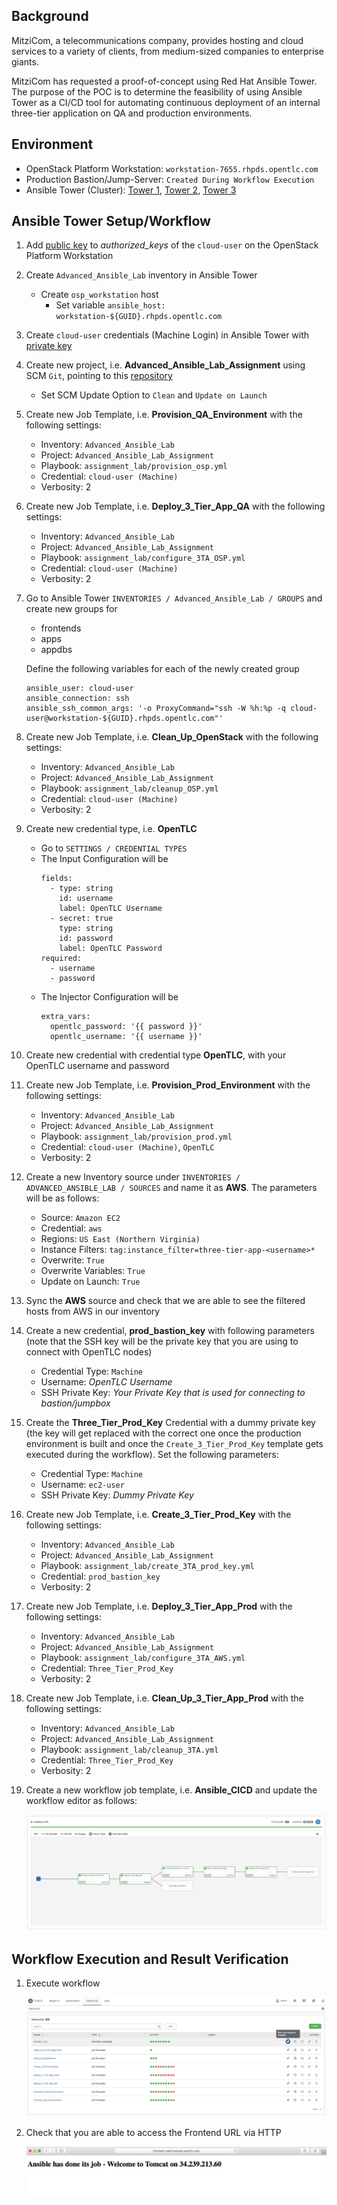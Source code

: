 ## Background ##

MitziCom, a telecommunications company, provides hosting and cloud services to a variety of clients, from medium-sized companies to enterprise giants.

MitziCom has requested a proof-of-concept using Red Hat Ansible Tower. The purpose of the POC is to determine the feasibility of using Ansible Tower as a CI/CD tool for automating continuous deployment of an internal three-tier application on QA and production environments.


## Environment ##

- OpenStack Platform Workstation: `workstation-7655.rhpds.opentlc.com`
- Production Bastion/Jump-Server: `Created During Workflow Execution`
- Ansible Tower (Cluster): [Tower 1](https://tower1.ffe9.example.opentlc.com), [Tower 2](https://tower2.ffe9.example.opentlc.com), [Tower 3](https://tower3.ffe9.example.opentlc.com)


## Ansible Tower Setup/Workflow ##

1. Add [public key](http://www.opentlc.com/download/ansible_bootcamp/openstack_keys/openstack.pub) to *authorized_keys* of the `cloud-user` on the OpenStack Platform Workstation

2. Create `Advanced_Ansible_Lab` inventory in Ansible Tower
    - Create `osp_workstation` host
      - Set variable `ansible_host: workstation-${GUID}.rhpds.opentlc.com`

3. Create `cloud-user` credentials (Machine Login) in Ansible Tower with [private key](http://www.opentlc.com/download/ansible_bootcamp/openstack_keys/openstack.pem) 

4. Create new project, i.e. **Advanced_Ansible_Lab_Assignment** using SCM `Git`, pointing to this [repository](https://github.com/eanylin/ansible-lab)
    - Set SCM Update Option to `Clean` and `Update on Launch`

5. Create new Job Template, i.e. **Provision_QA_Environment** with the following settings:
    - Inventory: `Advanced_Ansible_Lab`
    - Project: `Advanced_Ansible_Lab_Assignment`
    - Playbook: `assignment_lab/provision_osp.yml`
    - Credential: `cloud-user (Machine)`
    - Verbosity: 2

6. Create new Job Template, i.e. **Deploy_3_Tier_App_QA** with the following settings:
    - Inventory: `Advanced_Ansible_Lab`
    - Project: `Advanced_Ansible_Lab_Assignment`
    - Playbook: `assignment_lab/configure_3TA_OSP.yml`
    - Credential: `cloud-user (Machine)`
    - Verbosity: 2

7. Go to Ansible Tower `INVENTORIES / Advanced_Ansible_Lab / GROUPS` and create new groups for
    - frontends
    - apps
    - appdbs

   Define the following variables for each of the newly created group
   ```
   ansible_user: cloud-user
   ansible_connection: ssh
   ansible_ssh_common_args: '-o ProxyCommand="ssh -W %h:%p -q cloud-user@workstation-${GUID}.rhpds.opentlc.com"'
   ```  

8. Create new Job Template, i.e. **Clean_Up_OpenStack** with the following settings:
    - Inventory: `Advanced_Ansible_Lab`
    - Project: `Advanced_Ansible_Lab_Assignment`
    - Playbook: `assignment_lab/cleanup_OSP.yml`
    - Credential: `cloud-user (Machine)`
    - Verbosity: 2

9. Create new credential type, i.e. **OpenTLC**
    - Go to `SETTINGS / CREDENTIAL TYPES`
    - The Input Configuration will be
      ```
      fields:
        - type: string
          id: username
          label: OpenTLC Username
        - secret: true
          type: string
          id: password
          label: OpenTLC Password
      required:
        - username
        - password
      ```
    - The Injector Configuration will be
      ```
      extra_vars:
        opentlc_password: '{{ password }}'
        opentlc_username: '{{ username }}'
      ```

10. Create new credential with credential type **OpenTLC**, with your OpenTLC username and password

11. Create new Job Template, i.e. **Provision_Prod_Environment** with the following settings:
    - Inventory: `Advanced_Ansible_Lab`
    - Project: `Advanced_Ansible_Lab_Assignment`
    - Playbook: `assignment_lab/provision_prod.yml`
    - Credential: `cloud-user (Machine)`, `OpenTLC`
    - Verbosity: 2

12. Create a new Inventory source under `INVENTORIES / ADVANCED_ANSIBLE_LAB / SOURCES` and name it as **AWS**. The parameters will be as follows:
    - Source: `Amazon EC2`
    - Credential: `aws`
    - Regions: `US East (Northern Virginia)`
    - Instance Filters: `tag:instance_filter=three-tier-app-<username>*`
    - Overwrite: `True`
    - Overwrite Variables: `True`
    - Update on Launch: `True`

13. Sync the **AWS** source and check that we are able to see the filtered hosts from AWS in our inventory

14. Create a new credential, **prod_bastion_key** with following parameters (note that the SSH key will be the private key that you are using to connect with OpenTLC nodes)
    - Credential Type: `Machine`
    - Username: *OpenTLC Username*
    - SSH Private Key: *Your Private Key that is used for connecting to bastion/jumpbox*

15. Create the **Three_Tier_Prod_Key** Credential with a dummy private key (the key will get replaced with the correct one once the production environment is built and once the `Create_3_Tier_Prod_Key` template gets executed during the workflow). Set the following parameters:
    - Credential Type: `Machine`
    - Username: `ec2-user`
    - SSH Private Key: *Dummy Private Key*

16. Create new Job Template, i.e. **Create_3_Tier_Prod_Key** with the following settings:
    - Inventory: `Advanced_Ansible_Lab`
    - Project: `Advanced_Ansible_Lab_Assignment`
    - Playbook: `assignment_lab/create_3TA_prod_key.yml`
    - Credential: `prod_bastion_key`
    - Verbosity: 2

17. Create new Job Template, i.e. **Deploy_3_Tier_App_Prod** with the following settings:
    - Inventory: `Advanced_Ansible_Lab`
    - Project: `Advanced_Ansible_Lab_Assignment`
    - Playbook: `assignment_lab/configure_3TA_AWS.yml`
    - Credential: `Three_Tier_Prod_Key`
    - Verbosity: 2

18. Create new Job Template, i.e. **Clean_Up_3_Tier_App_Prod** with the following settings:
    - Inventory: `Advanced_Ansible_Lab`
    - Project: `Advanced_Ansible_Lab_Assignment`
    - Playbook: `assignment_lab/cleanup_3TA.yml`
    - Credential: `Three_Tier_Prod_Key`
    - Verbosity: 2

19. Create a new workflow job template, i.e. **Ansible_CICD** and update the workflow editor as follows:

    ![workflow](images/workflow.png)


## Workflow Execution and Result Verification ##

1. Execute workflow

   ![workflow](images/templates.png)

2. Check that you are able to access the Frontend URL via HTTP

    ![workflow](images/frontend.png)
